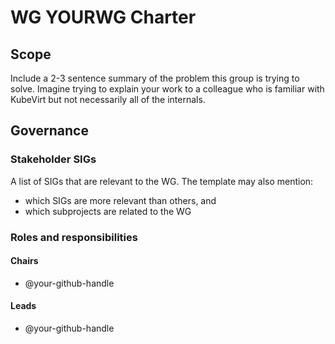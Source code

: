 # WG YOURWG Charter

## Scope

Include a 2-3 sentence summary of the problem this group is trying to solve.
Imagine trying to explain your work to a colleague who is familiar with KubeVirt
but not necessarily all of the internals.

## Governance

### Stakeholder SIGs

A list of SIGs that are relevant to the WG.
The template may also mention:
* which SIGs are more relevant than others, and
* which subprojects are related to the WG

### Roles and responsibilities

#### Chairs
- @your-github-handle

#### Leads
- @your-github-handle
